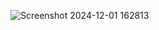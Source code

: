 ![Screenshot 2024-12-01 162813](https://github.com/user-attachments/assets/eda201be-f763-4450-a07a-f3eaf9402659)
